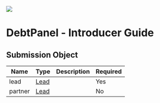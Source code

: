 ![](https://s3.eu-west-2.amazonaws.com/cdn.debtpanel.co.uk/images/green-white.jpg)

# DebtPanel - Introducer Guide

## Submission Object



Name | Type | Description | Required
---- | ---- | ----------- | --------
lead | [Lead](#lead) |  | Yes
partner | [Lead](#lead) |  | No